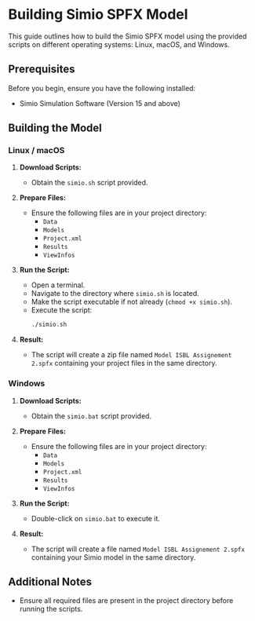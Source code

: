 # Building Simio SPFX Model

This guide outlines how to build the Simio SPFX model using the provided scripts on different operating systems: Linux, macOS, and Windows.

## Prerequisites

Before you begin, ensure you have the following installed:

- Simio Simulation Software (Version 15 and above)

## Building the Model

### Linux / macOS

1. **Download Scripts:**
   - Obtain the `simio.sh` script provided.

2. **Prepare Files:**
   - Ensure the following files are in your project directory:
     - `Data`
     - `Models`
     - `Project.xml`
     - `Results`
     - `ViewInfos`

3. **Run the Script:**
   - Open a terminal.
   - Navigate to the directory where `simio.sh` is located.
   - Make the script executable if not already (`chmod +x simio.sh`).
   - Execute the script:
     ```bash
     ./simio.sh
     ```

4. **Result:**
   - The script will create a zip file named `Model ISBL Assignement 2.spfx` containing your project files in the same directory.

### Windows

1. **Download Scripts:**
   - Obtain the `simio.bat` script provided.

2. **Prepare Files:**
   - Ensure the following files are in your project directory:
     - `Data`
     - `Models`
     - `Project.xml`
     - `Results`
     - `ViewInfos`

3. **Run the Script:**
   - Double-click on `simio.bat` to execute it.

4. **Result:**
   - The script will create a file named `Model ISBL Assignement 2.spfx` containing your Simio model in the same directory.

## Additional Notes

- Ensure all required files are present in the project directory before running the scripts.

